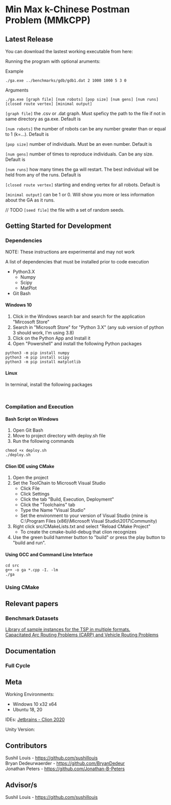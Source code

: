 # Min Max k-Chinese Postman Problem (MMkCPP)

## Latest Release

You can download the lastest working executable from here: 

Running the program with optional aruments: 

Example
```
./ga.exe ../benchmarks/gdb/gdb1.dat 2 1000 1000 5 3 0
```
Arguments
```
./ga.exe [graph file] [num robots] [pop size] [num gens] [num runs] [closed route vertex] [minimal output]
```

`[graph file]` the .csv or .dat graph. Must speficy the path to the file if not in same directory as ga.exe. Default is 

`[num robots]` the number of robots can be any number greater than or equal to 1 (k=...). Default is 

`[pop size]` number of individuals. Must be an even number. Default is 

`[num gens]` number of times to reproduce individuals. Can be any size. Default is 

`[num runs]` how many times the ga will restart. The best individual will be held from any of the runs. Default is 

`[closed route vertex]` starting and ending vertex for all robots. Default is 

`[minimal output]` can be 1 or 0. Will show you more or less information about the GA as it runs.

// TODO `[seed file]` the file with a set of random seeds.


## Getting Started for Development

### Dependencies

NOTE: These instructions are experimental and may not work

A list of dependencies that must be installed prior to code execution
 - Python3.X
   - Numpy
   - Scipy
   - MatPlot
 - Git Bash

#### Windows 10

1. Click in the Windows search bar and search for the application "Mircosoft Store"
2. Search in "Microsoft Store" for "Python 3.X" (any sub version of python 3 should work, I'm using 3.8)
3. Click on the Python App and Install it
4. Open "Powershell" and install the following Python packages
```
python3 -m pip install numpy
python3 -m pip install scipy
python3 -m pip install matplotlib
```

#### Linux

In terminal, install the following packages
```


```

### Compilation and Execution

#### Bash Script on Windows

1. Open Git Bash
2. Move to project directory with deploy.sh file
3. Run the following commands

```
chmod +x deploy.sh
./deploy.sh
```

#### Clion IDE using CMake

1. Open the project
2. Set the ToolChain to Microsoft Visual Studio
   - Click File
   - Click Settings
   - Click the tab "Build, Execution, Deployment"
   - Click the "Toolchains" tab
   - Type the Name "Visual Studio"
   - Set the environment to your version of Visual Studio (mine is C:\Program Files (x86)\Microsoft Visual Studio\2017\Community)
3. Right click src/CMakeLists.txt and select "Reload CMake Project"
   - To create the cmake-build-debug that clion recognizes
4. Use the green build hammer button to "build" or press the play button to "build and run".

#### Using GCC and Command Line Interface

```
cd src
g++ -o ga *.cpp -I. -lm
./ga
``` 

### Using CMake



## Relevant papers


### Benchmark Datasets
[Library of sample instances for the TSP in multiple formats.](http://comopt.ifi.uni-heidelberg.de/software/TSPLIB95/tsp/)  
[Capacitated Arc Routing Problems (CARP) and Vehicle Routing Problems](https://logistik.bwl.uni-mainz.de/forschung/benchmarks/)

## Documentation

### Full Cycle

## Meta
Working Environments: 
  - Windows 10 x32 x64
  - Ubuntu 18, 20
 
IDEs: [Jetbrains - Clion 2020](https://www.jetbrains.com/clion/)

Unity Version: 

## Contributors
Sushil Louis - https://github.com/sushillouis  
Bryan Dedeurwaerder - https://github.com/BryanDedeur  
Jonathan Peters - https://github.com/Jonathan-B-Peters  

## Advisor/s

Sushil Louis - https://github.com/sushillouis
